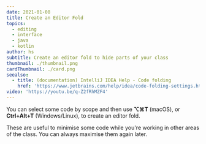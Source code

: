 ```yaml
---
date: 2021-01-08
title: Create an Editor Fold
topics:
  - editing
  - interface
  - java
  - kotlin
author: hs
subtitle: Create an editor fold to hide parts of your class
thumbnail: ./thumbnail.png
cardThumbnail: ./card.png
seealso:
  - title: (documentation) IntelliJ IDEA Help - Code folding
    href: 'https://www.jetbrains.com/help/idea/code-folding-settings.html'
video: 'https://youtu.be/q-Z2fRhMZF4'
---
```

You can select some code by scope and then use **⌥⌘T** (macOS), or **Ctrl+Alt+T** (Windows/Linux), to create an editor fold.

These are useful to minimise some code while you're working in other areas of the class. You can always maximise them again later.
